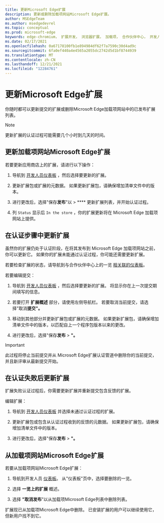 ```yaml
---
title: 更新Microsoft Edge扩展
description: 更新或删除加载项网站Microsoft Edge扩展。
author: MSEdgeTeam
ms.author: msedgedevrel
ms.topic: conceptual
ms.prod: microsoft-edge
keywords: edge-chromium， 扩展开发， 浏览器扩展， 加载项， 合作伙伴中心， 开发人员
ms.date: 02/17/2021
ms.openlocfilehash: 0a67178100fb1e894984df62f7a7590c30d4ad9c
ms.sourcegitcommit: 6fa0ef440a4e4565a2055dc2742d5d1bf8744939
ms.translationtype: MT
ms.contentlocale: zh-CN
ms.lasthandoff: 12/21/2021
ms.locfileid: "12284761"
---
```

# <a name="update-a-microsoft-edge-extension"></a>更新Microsoft Edge扩展

你随时都可以更新提交的扩展或删除Microsoft Edge加载项网站中的已发布扩展列表。

> [!NOTE]
> 更新扩展的认证过程可能需要几个小时到几天的时间。


<!-- ====================================================================== -->
## <a name="update-an-existing-extension-in-the-microsoft-edge-add-ons-website"></a>更新加载项网站Microsoft Edge扩展

若要更新应用商店上的扩展，请进行以下操作：

1.  导航到 [开发人员仪表板](https://partner.microsoft.com/dashboard/microsoftedge/public/login?ref=dd) ，然后选择要更新的扩展。

1.  更新扩展包或扩展的元数据。  如果更新扩展包，请确保增加清单文件中的版本。

1.  进行更改后，选择"保存**发布**"以  >  **** 更新扩展列表，并开始认证过程。

1.  列 `Status` 显示后 `In the store` ，你的扩展更新将在 Microsoft Edge 加载项网站上提供。

<!-- todo: uncomment after the API is available for use.
After your extension has been initially created, you will be able to update it programmatically by [Using the Microsoft Edge Add-ons API](api/using-addons-api.md).
-->


<!-- ====================================================================== -->
## <a name="update-your-extension-during-the-certification-step"></a>在认证步骤中更新扩展

虽然你的扩展仍处于认证阶段，在将其发布到 Microsoft Edge 加载项网站之前，你可以更新它。 如果你的扩展未能通过认证过程，你可能还需要更新扩展。

若要检查扩展的状态，请导航到与合作伙伴中心上的一览 [相关联的仪表板](https://partner.microsoft.com/dashboard/microsoftedge/public/login?ref=dd)。

若要编辑提交：

1.  导航到 [开发人员仪表板](https://partner.microsoft.com/dashboard/microsoftedge/public/login?ref=dd) ，然后选择要更新的扩展。  将显示你在上一次提交期间填写的信息。

1.  若要打开 **扩展概述** 部分，请使用左侧导航栏。  若要取消当前提交，请选择"取消**提交"。**

1.  移动到其他部分并更新扩展包或扩展的元数据。  如果更新扩展包，请确保增加清单文件中的版本，以匹配自上一个程序包版本以来的更改。

1.  进行更改后，选择"保存**发布**  >  **"。**

> [!IMPORTANT]
> 此过程将停止当前提交并从 Microsoft Edge扩展认证管道中删除你的当前提交，并且新评审从最新提交开始。


<!-- ====================================================================== -->
## <a name="update-your-extension-after-it-failed-the-certification"></a>在认证失败后更新扩展

扩展失败认证过程后，你需要更新扩展并重新提交包含反馈的扩展。

编辑扩展：

1.  导航到 [开发人员仪表板](https://partner.microsoft.com/dashboard/microsoftedge/public/login?ref=dd) 并选择未通过认证过程的扩展。

1.  更新扩展包或包含从认证过程收到的反馈的元数据。  如果更新扩展包，请确保增加清单文件中的版本。

1.  进行更改后，选择"保存**发布**  >  **"。**


<!-- ====================================================================== -->
## <a name="remove-an-extension-from-the-microsoft-edge-add-ons-website"></a>从加载项网站Microsoft Edge扩展

若要从加载项网站Microsoft Edge扩展：

1.  导航到开发人员 [仪表板](https://partner.microsoft.com/dashboard/microsoftedge/public/login?ref=dd)。  从"仪表板"页中，选择要删除的一览。

1.  选择 **一览上的扩展** 概述。

1.  选择 **"取消发布**"以从加载项Microsoft Edge列表中删除列表。

扩展现已从加载项Microsoft Edge中删除。  已安装扩展的用户可以继续使用它，但新用户找不到它。
